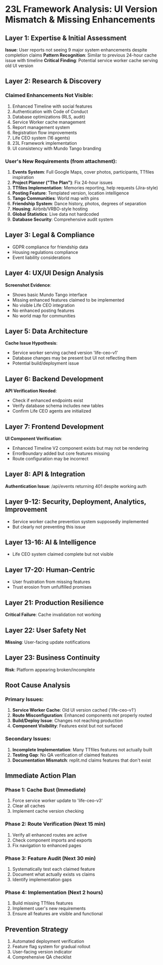 # 23L Framework Analysis: UI Version Mismatch & Missing Enhancements

## Layer 1: Expertise & Initial Assessment
**Issue**: User reports not seeing 9 major system enhancements despite completion claims
**Pattern Recognition**: Similar to previous 24-hour cache issue with timeline
**Critical Finding**: Potential service worker cache serving old UI version

## Layer 2: Research & Discovery
### Claimed Enhancements Not Visible:
1. Enhanced Timeline with social features
2. Authentication with Code of Conduct  
3. Database optimizations (RLS, audit)
4. Service Worker cache management
5. Report management system
6. Registration flow improvements
7. Life CEO system (16 agents)
8. 23L Framework implementation
9. UI consistency with Mundo Tango branding

### User's New Requirements (from attachment):
1. **Events System**: Full Google Maps, cover photos, participants, TTfiles inspiration
2. **Project Planner ("The Plan")**: Fix 24-hour issues
3. **TTfiles Implementation**: Memories reporting, help requests (Jira-style)
4. **Posting Feature**: Templated version, location intelligence
5. **Tango Communities**: World map with pins
6. **Friendship System**: Dance history, photos, degrees of separation
7. **Housing**: Airbnb/VRBO-style hosting
8. **Global Statistics**: Live data not hardcoded
9. **Database Security**: Comprehensive audit system

## Layer 3: Legal & Compliance
- GDPR compliance for friendship data
- Housing regulations compliance
- Event liability considerations

## Layer 4: UX/UI Design Analysis
**Screenshot Evidence**:
- Shows basic Mundo Tango interface
- Missing enhanced features claimed to be implemented
- No visible Life CEO integration
- No enhanced posting features
- No world map for communities

## Layer 5: Data Architecture
**Cache Issue Hypothesis**:
- Service worker serving cached version 'life-ceo-v1'
- Database changes may be present but UI not reflecting them
- Potential build/deployment issue

## Layer 6: Backend Development
**API Verification Needed**:
- Check if enhanced endpoints exist
- Verify database schema includes new tables
- Confirm Life CEO agents are initialized

## Layer 7: Frontend Development
**UI Component Verification**:
- Enhanced Timeline V2 component exists but may not be rendering
- ErrorBoundary added but core features missing
- Route configuration may be incorrect

## Layer 8: API & Integration
**Authentication Issue**: /api/events returning 401 despite working auth

## Layer 9-12: Security, Deployment, Analytics, Improvement
- Service worker cache prevention system supposedly implemented
- But clearly not preventing this issue

## Layer 13-16: AI & Intelligence
- Life CEO system claimed complete but not visible

## Layer 17-20: Human-Centric
- User frustration from missing features
- Trust erosion from unfulfilled promises

## Layer 21: Production Resilience
**Critical Failure**: Cache invalidation not working

## Layer 22: User Safety Net
**Missing**: User-facing update notifications

## Layer 23: Business Continuity
**Risk**: Platform appearing broken/incomplete

## Root Cause Analysis

### Primary Issues:
1. **Service Worker Cache**: Old UI version cached ('life-ceo-v1')
2. **Route Misconfiguration**: Enhanced components not properly routed
3. **Build/Deploy Issue**: Changes not reaching production
4. **Component Visibility**: Features exist but not surfaced

### Secondary Issues:
1. **Incomplete Implementation**: Many TTfiles features not actually built
2. **Testing Gap**: No QA verification of claimed features
3. **Documentation Mismatch**: replit.md claims features that don't exist

## Immediate Action Plan

### Phase 1: Cache Bust (Immediate)
1. Force service worker update to 'life-ceo-v3'
2. Clear all caches
3. Implement cache version checking

### Phase 2: Route Verification (Next 15 min)
1. Verify all enhanced routes are active
2. Check component imports and exports
3. Fix navigation to enhanced pages

### Phase 3: Feature Audit (Next 30 min)
1. Systematically test each claimed feature
2. Document what actually exists vs claims
3. Identify implementation gaps

### Phase 4: Implementation (Next 2 hours)
1. Build missing TTfiles features
2. Implement user's new requirements
3. Ensure all features are visible and functional

## Prevention Strategy
1. Automated deployment verification
2. Feature flag system for gradual rollout
3. User-facing version indicator
4. Comprehensive QA checklist